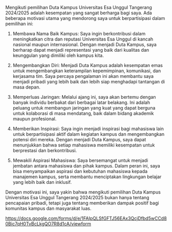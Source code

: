 Mengikuti pemilihan Duta Kampus Universitas Esa Unggul Tangerang 2024/2025 adalah kesempatan yang sangat berharga bagi saya. Ada beberapa motivasi utama yang mendorong saya untuk berpartisipasi dalam pemilihan ini:
1. Membawa Nama Baik Kampus: Saya ingin berkontribusi dalam meningkatkan citra dan reputasi Universitas Esa Unggul di kancah nasional maupun internasional. Dengan menjadi Duta Kampus, saya berharap dapat menjadi representasi yang baik dari kualitas dan keunggulan yang dimiliki oleh kampus kita.

2. Mengembangkan Diri: Menjadi Duta Kampus adalah kesempatan emas untuk mengembangkan keterampilan kepemimpinan, komunikasi, dan kerjasama tim. Saya percaya pengalaman ini akan membantu saya menjadi pribadi yang lebih baik dan lebih siap menghadapi tantangan di masa depan.

3. Memperluas Jaringan: Melalui ajang ini, saya akan bertemu dengan banyak individu berbakat dari berbagai latar belakang. Ini adalah peluang untuk membangun jaringan yang kuat yang dapat berguna untuk kolaborasi di masa mendatang, baik dalam bidang akademik maupun profesional.

4. Memberikan Inspirasi: Saya ingin menjadi inspirasi bagi mahasiswa lain untuk berpartisipasi aktif dalam kegiatan kampus dan mengembangkan potensi diri mereka. Dengan menjadi Duta Kampus, saya dapat menunjukkan bahwa setiap mahasiswa memiliki kesempatan untuk berprestasi dan berkontribusi.

5. Mewakili Aspirasi Mahasiswa: Saya bersemangat untuk menjadi jembatan antara mahasiswa dan pihak kampus. Dalam peran ini, saya bisa menyampaikan aspirasi dan kebutuhan mahasiswa kepada manajemen kampus, serta membantu menciptakan lingkungan belajar yang lebih baik dan inklusif.

Dengan motivasi ini, saya yakin bahwa mengikuti pemilihan Duta Kampus Universitas Esa Unggul Tangerang 2024/2025 bukan hanya tentang pencapaian pribadi, tetapi juga tentang memberikan dampak positif bagi komunitas kampus dan masyarakat luas.





https://docs.google.com/forms/d/e/1FAIpQLSfGFTJ56EAx3QcjDfbd5wCCd80Bic7qH0TvBcLkgQO7R8d1cA/viewform